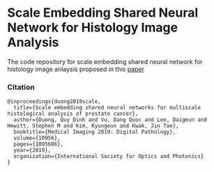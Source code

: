 # Scale Embedding Shared Neural Network for Histology Image Analysis

The code repository for scale embedding shared neural network for histology image anlaysis proposed in this [paper](https://doi.org/10.1117/12.2512807)

### Citation

````
@inproceedings{duong2019scale,
  title={Scale embedding shared neural networks for multiscale histological analysis of prostate cancer},
  author={Duong, Quy Dinh and Vu, Dang Quoc and Lee, Daigeun and Hewitt, Stephen M and Kim, Kyungeun and Kwak, Jin Tae},
  booktitle={Medical Imaging 2019: Digital Pathology},
  volume={10956},
  pages={1095606},
  year={2019},
  organization={International Society for Optics and Photonics}
}
````